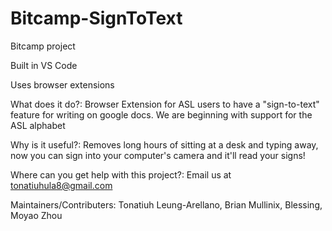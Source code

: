 # Bitcamp-SignToText
Bitcamp project

Built in VS Code

Uses browser extensions

What does it do?: Browser Extension for ASL users to have a "sign-to-text" feature for writing on google docs. We are beginning with support for the ASL alphabet

Why is it useful?: Removes long hours of sitting at a desk and typing away, now you can sign into your computer's camera and it'll read your signs!

Where can you get help with this project?: Email us at tonatiuhula8@gmail.com

Maintainers/Contributers: Tonatiuh Leung-Arellano, Brian Mullinix, Blessing, Moyao Zhou
